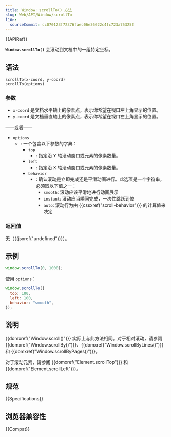 ```yaml
---
title: Window：scrollTo() 方法
slug: Web/API/Window/scrollTo
l10n:
  sourceCommit: cc070123f72376faec06e36622c4fc723a75325f
---
```


{{APIRef}}

**`Window.scrollTo()`** 会滚动到文档中的一组特定坐标。

## 语法

```js-nolint
scrollTo(x-coord, y-coord)
scrollTo(options)
```

### 参数

- `x-coord` 是文档水平轴上的像素点，表示你希望在视口左上角显示的位置。
- `y-coord` 是文档垂直轴上的像素点，表示你希望在视口左上角显示的位置。

——或者——

- `options`
  - : 一个包含以下参数的字典：
    - `top`
      - : 指定沿 Y 轴滚动窗口或元素的像素数量。
    - `left`
      - : 指定沿 X 轴滚动窗口或元素的像素数量。
    - `behavior`
      - : 确认滚动是立即完成还是平滑动画进行。此选项是一个字符串，必须取以下值之一：
        - `smooth`: 滚动应该平滑地进行动画展示
        - `instant`: 滚动应当瞬间完成，一次性跳跃到位
        - `auto`: 滚动行为由 {{cssxref("scroll-behavior")}} 的计算值来决定

### 返回值

无（{{jsxref("undefined")}}）。

## 示例

```js
window.scrollTo(0, 1000);
```

使用 `options`：

```js
window.scrollTo({
  top: 100,
  left: 100,
  behavior: "smooth",
});
```

## 说明

{{domxref("Window.scroll()")}} 实际上与此方法相同。对于相对滚动，请参阅 {{domxref("Window.scrollBy()")}}、{{domxref("Window.scrollByLines()")}} 和 {{domxref("Window.scrollByPages()")}}。

对于滚动元素，请参阅 {{domxref("Element.scrollTop")}} 和 {{domxref("Element.scrollLeft")}}。

## 规范

{{Specifications}}

## 浏览器兼容性

{{Compat}}
